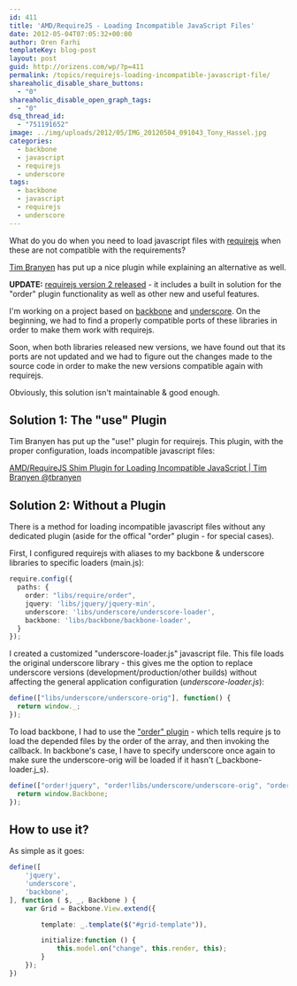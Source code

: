 ```yaml
---
id: 411
title: 'AMD/RequireJS - Loading Incompatible JavaScript Files'
date: 2012-05-04T07:05:32+00:00
author: Oren Farhi 
templateKey: blog-post
layout: post
guid: http://orizens.com/wp/?p=411
permalink: /topics/requirejs-loading-incompatible-javascript-file/
shareaholic_disable_share_buttons:
  - "0"
shareaholic_disable_open_graph_tags:
  - "0"
dsq_thread_id:
  - "751191652"
image: ../img/uploads/2012/05/IMG_20120504_091043_Tony_Hassel.jpg
categories:
  - backbone
  - javascript
  - requirejs
  - underscore
tags:
  - backbone
  - javascript
  - requirejs
  - underscore
---
```

What do you do when you need to load javascript files with [requirejs](http://requirejs.org) when these are not compatible with the requirements?

[Tim Branyen](http://tbranyen.com) has put up a nice plugin while explaining an alternative as well.
  
<!--more-->


  
**UPDATE:** [requirejs version 2 released](https://github.com/jrburke/requirejs/wiki/Upgrading-to-RequireJS-2.0#wiki-shim "RequireJS version 2") - it includes a built in solution for the "order" plugin functionality as well as other new and useful features.
  
I'm working on a project based on [backbone](http://documentcloud.github.com/backbone) and [underscore](http://documentcloud.github.com/underscore). On the beginning, we had to find a properly compatible ports of these libraries in order to make them work with requirejs.

Soon, when both libraries released new versions, we have found out that its ports are not updated and we had to figure out the changes made to the source code in order to make the new versions compatible again with requirejs.

Obviously, this solution isn't maintainable & good enough.

## Solution 1: The "use" Plugin

Tim Branyen has put up the "use!" plugin for requirejs. This plugin, with the proper configuration, loads incompatible javascript files:

[AMD/RequireJS Shim Plugin for Loading Incompatible JavaScript | Tim Branyen @tbranyen](http://tbranyen.com/post/amdrequirejs-shim-plugin-for-loading-incompatible-javascript)

## Solution 2: Without a Plugin

There is a method for loading incompatible javascript files without any dedicated plugin (aside for the offical "order" plugin - for special cases).
  
First, I configured requirejs with aliases to my backbone & underscore libraries to specific loaders (main.js):

```typescript
require.config({
  paths: {
  	order: "libs/require/order",
	jquery: 'libs/jquery/jquery-min',
	underscore: 'libs/underscore/underscore-loader',
	backbone: 'libs/backbone/backbone-loader',
  }
});
```

I created a customized "underscore-loader.js" javascript file. This file loads the original underscore library - this gives me the option to replace underscore versions (development/production/other builds) without affecting the general application configuration (_underscore-loader.js_):

```typescript
define(["libs/underscore/underscore-orig"], function() {
  return window._;
});
```

To load backbone, I had to use the ["order" plugin](http://requirejs.org/docs/1.0/docs/download.html#order) - which tells require js to load the depended files by the order of the array, and then invoking the callback. In backbone's case, I have to specify underscore once again to make sure the underscore-orig will be loaded if it hasn't (_backbone-loader.j_s).

```typescript
define(["order!jquery", "order!libs/underscore/underscore-orig", "order!libs/backbone/backbone-orig"], function() {
  return window.Backbone;
});
```

## How to use it?

As simple as it goes:

```typescript
define([
	'jquery',
	'underscore',
	'backbone',
], function ( $, _, Backbone ) {
	var Grid = Backbone.View.extend({

		template: _.template($("#grid-template")),

		initialize:function () {
			this.model.on("change", this.render, this);
		}
	});
})
```